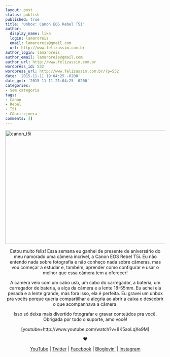 ```yaml
---
layout: post
status: publish
published: true
title: 'Unbox: Canon EOS Rebel T5i'
author:
  display_name: lika
  login: lamaroreis
  email: lamaroreis@gmail.com
  url: http://www.felizassim.com.br
author_login: lamaroreis
author_email: lamaroreis@gmail.com
author_url: http://www.felizassim.com.br
wordpress_id: 532
wordpress_url: http://www.felizassim.com.br/?p=532
date: '2015-11-11 19:04:25 -0200'
date_gmt: '2015-11-11 21:04:25 -0200'
categories:
- Sem categoria
tags:
- Canon
- Rebel
- T5i
- C&acirc;mera
comments: []
---
```

<p><a href="http://www.felizassim.com.br/wp-content/uploads/2015/11/teste.jpg"><img class="aligncenter wp-image-533 size-large" src="http://www.felizassim.com.br/wp-content/uploads/2015/11/teste-1024x573.jpg" alt="canon_t5i" width="640" height="358" /></a></p>
<p style="text-align: center;">Estou muito feliz! Essa semana eu ganhei de presente de anivers&aacute;rio do meu namorado uma c&acirc;mera incr&iacute;vel, a Canon EOS Rebel T5i. Eu n&atilde;o entendo nada sobre fotografia e n&atilde;o conhe&ccedil;o nada sobre c&acirc;meras, mas vou come&ccedil;ar a estudar e, tamb&eacute;m, aprender como configurar e usar o melhor que essa c&acirc;mera tem a oferecer!</p></p>
<p style="text-align: center;">A camera veio com um cabo usb, um cabo do carregador, a bateria, um carregador de bateria, a al&ccedil;a da c&acirc;mera e a lente 18-55mm. Eu achei ela pesada e a lente grande, mas fora isso, ela &eacute; perfeita. Eu gravei um&nbsp;unbox pra voc&ecirc;s porque queria compartilhar&nbsp;a alegria ao abrir a caixa e descobrir o que acompanhava a c&acirc;mera.</p></p>
<p style="text-align: center;">Isso s&oacute; deixa mais divertido fotografar e gravar conte&uacute;dos pra voc&ecirc;. Obrigada por todo o suporte, amo voc&ecirc;!</p></p>
<p style="text-align: center;">[youtube=http://www.youtube.com/watch?v=8K5aoLqXe9M]</p></p>
<p style="text-align: center;"><b>&hearts;</b></p></p>
<p style="text-align: center;"><a href="https://www.youtube.com/channel/UCTk3xkOSzWzf8Ba-wJN8jDA">YouTube</a> |&nbsp;<a href="https://twitter.com/lettiicee">Twitter</a>&nbsp;|&nbsp;<a href="http://www.facebook.com/blogfelizassim">Facebook</a>&nbsp;|&nbsp;<a href="https://www.bloglovin.com/blogs/feliz-assim-14224049">Bloglovin&rsquo;</a>&nbsp;|&nbsp;<a href="http://instagram.com/lettiicee">Instagram</a></p><br />
&nbsp;</p>
<p>&nbsp;</p>
